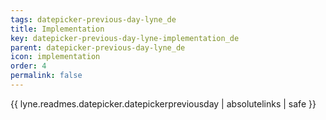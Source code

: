 ```yaml
---
tags: datepicker-previous-day-lyne_de
title: Implementation
key: datepicker-previous-day-lyne-implementation_de
parent: datepicker-previous-day-lyne_de
icon: implementation
order: 4
permalink: false  
---
```

{{ lyne.readmes.datepicker.datepickerpreviousday | absolutelinks | safe }}


